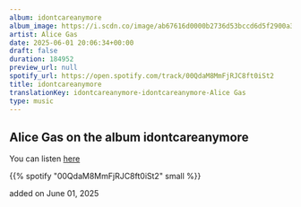 ```yaml
---
album: idontcareanymore
album_image: https://i.scdn.co/image/ab67616d0000b2736d53bccd6d5f2900a3f41330
artist: Alice Gas
date: 2025-06-01 20:06:34+00:00
draft: false
duration: 184952
preview_url: null
spotify_url: https://open.spotify.com/track/00QdaM8MmFjRJC8ft0iSt2
title: idontcareanymore
translationKey: idontcareanymore-idontcareanymore-Alice Gas
type: music
---
```



## Alice Gas on the album idontcareanymore

You can listen [here](https://open.spotify.com/track/00QdaM8MmFjRJC8ft0iSt2)

{{% spotify "00QdaM8MmFjRJC8ft0iSt2" small %}}

added on June 01, 2025